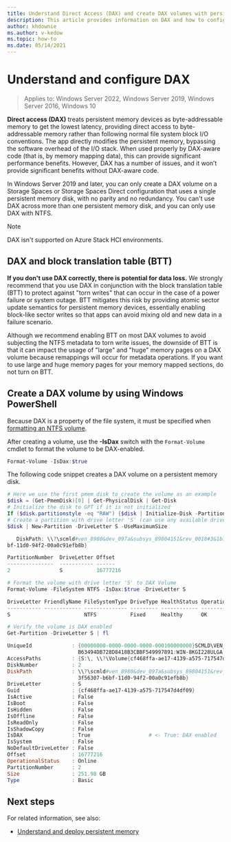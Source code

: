 ```yaml
---
title: Understand Direct Access (DAX) and create DAX volumes with persistent memory devices
description: This article provides information on DAX and how to configure it with persistent memory modules.
author: khdownie
ms.author: v-kedow
ms.topic: how-to
ms.date: 05/14/2021
---
```


# Understand and configure DAX

>Applies to: Windows Server 2022, Windows Server 2019, Windows Server 2016, Windows 10

**Direct access (DAX)** treats persistent memory devices as byte-addressable memory to get the lowest latency, providing direct access to byte-addressable memory rather than following normal file system block I/O conventions. The app directly modifies the persistent memory, bypassing the software overhead of the I/O stack. When used properly by DAX-aware code (that is, by memory mapping data), this can provide significant performance benefits. However, DAX has a number of issues, and it won’t provide significant benefits without DAX-aware code.

In Windows Server 2019 and later, you can only create a DAX volume on a Storage Spaces or Storage Spaces Direct configuration that uses a single persistent memory disk, with no parity and no redundancy. You can't use DAX across more than one persistent memory disk, and you can only use DAX with NTFS.

> [!NOTE]
> DAX isn't supported on Azure Stack HCI environments.

## DAX and block translation table (BTT)

**If you don't use DAX correctly, there is potential for data loss.** We strongly recommend that you use DAX in conjunction with the block translation table (BTT) to protect against "torn writes" that can occur in the case of a power failure or system outage. BTT mitigates this risk by providing atomic sector update semantics for persistent memory devices, essentially enabling block-like sector writes so that apps can avoid mixing old and new data in a failure scenario.

Although we recommend enabling BTT on most DAX volumes to avoid subjecting the NTFS metadata to torn write issues, the downside of BTT is that it can impact the usage of "large" and "huge" memory pages on a DAX volume because remappings will occur for metadata operations. If you want to use large and huge memory pages for your memory mapped sections, do not turn on BTT.

## Create a DAX volume by using Windows PowerShell

Because DAX is a property of the file system, it must be specified when [formatting an NTFS volume](/powershell/module/storage/Format-Volume?view=windowsserver2019-ps&viewFallbackFrom=win10-ps).

After creating a volume, use the **-IsDax** switch with the `Format-Volume` cmdlet to format the volume to be DAX-enabled.

```PowerShell
Format-Volume -IsDax:$true
```

The following code snippet creates a DAX volume on a persistent memory disk.

```PowerShell
# Here we use the first pmem disk to create the volume as an example
$disk = (Get-PmemDisk)[0] | Get-PhysicalDisk | Get-Disk
# Initialize the disk to GPT if it is not initialized
If ($disk.partitionstyle -eq "RAW") {$disk | Initialize-Disk -PartitionStyle GPT}
# Create a partition with drive letter 'S' (can use any available drive letter)
$disk | New-Partition -DriveLetter S -UseMaximumSize

   DiskPath: \\?\scmld#ven_8980&dev_097a&subsys_89804151&rev_0018#3&1b1819f6&0&03018089fb63494db728d8418b3cbbf549997891#{53f56307-b6
bf-11d0-94f2-00a0c91efb8b}

PartitionNumber  DriveLetter Offset                                               Size Type
---------------  ----------- ------                                               ---- ----
2                S           16777216                                        251.98 GB Basic

# Format the volume with drive letter 'S' to DAX Volume
Format-Volume -FileSystem NTFS -IsDax:$true -DriveLetter S

DriveLetter FriendlyName FileSystemType DriveType HealthStatus OperationalStatus SizeRemaining      Size
----------- ------------ -------------- --------- ------------ ----------------- -------------      ----
S                        NTFS           Fixed     Healthy      OK                    251.91 GB 251.98 GB

# Verify the volume is DAX enabled
Get-Partition -DriveLetter S | fl

UniqueId             : {00000000-0000-0000-0000-000100000000}SCMLD\VEN_8980&DEV_097A&SUBSYS_89804151&REV_0018\3&1B1819F6&0&03018089F
                       B63494DB728D8418B3CBBF549997891:WIN-8KGI228ULGA
AccessPaths          : {S:\, \\?\Volume{cf468ffa-ae17-4139-a575-717547d4df09}\}
DiskNumber           : 2
DiskPath             : \\?\scmld#ven_8980&dev_097a&subsys_89804151&rev_0018#3&1b1819f6&0&03018089fb63494db728d8418b3cbbf549997891#{5
                       3f56307-b6bf-11d0-94f2-00a0c91efb8b}
DriveLetter          : S
Guid                 : {cf468ffa-ae17-4139-a575-717547d4df09}
IsActive             : False
IsBoot               : False
IsHidden             : False
IsOffline            : False
IsReadOnly           : False
IsShadowCopy         : False
IsDAX                : True                   # <- True: DAX enabled
IsSystem             : False
NoDefaultDriveLetter : False
Offset               : 16777216
OperationalStatus    : Online
PartitionNumber      : 2
Size                 : 251.98 GB
Type                 : Basic
```

## Next steps

For related information, see also:

- [Understand and deploy persistent memory](/azure-stack/hci/concepts/deploy-persistent-memory)
